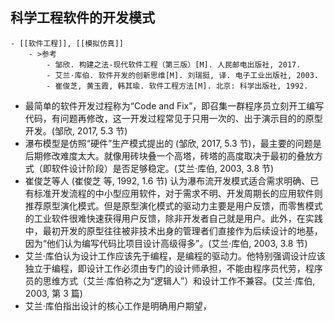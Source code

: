 ## 科学工程软件的开发模式
	- [[软件工程]], [[模拟仿真]]
		- >参考
			- 邹欣. 构建之法-现代软件工程（第三版）[M]. 人民邮电出版社, 2017.
			- 艾兰·库伯. 软件开发的创新思维[M]. 刘瑞挺, 译. 电子工业出版社, 2003.
			- 崔俊芝, 黄玉霞, 韩其瑜. 软件工程方法[M]. 北京: 科学出版社, 1992.
- 最简单的软件开发过程称为“Code and Fix”，即召集一群程序员立刻开工编写代码，有问题再修改，这一开发过程常见于只用一次的、出于演示目的的原型开发。(邹欣, 2017, 5.3 节)
- 瀑布模型是仿照“硬件”生产模式提出的 (邹欣, 2017, 5.3 节)，最主要的问题是后期修改难度太大。就像用砖块叠一个高塔，砖塔的高度取决于最初的叠放方式（即软件设计阶段）是否足够稳定。(艾兰·库伯, 2003, 3.8 节)
- 崔俊芝等人 (崔俊芝 等, 1992, 1.6 节) 认为瀑布流开发模式适合需求明确、已有标准开发流程的中小型应用软件，对于需求不明、开发周期长的应用软件则推荐原型演化模式。但是原型演化模式的驱动力主要是用户反馈，而零售模式的工业软件很难快速获得用户反馈，除非开发者自己就是用户。此外，在实践中，最初开发的原型往往被非技术出身的管理者们直接作为后续设计的地基，因为“他们认为编写代码比项目设计高级得多”。(艾兰·库伯, 2003, 3.8 节)
- 艾兰·库伯认为设计工作应该先于编程，是编程的驱动力。他特别强调设计应该独立于编程，即设计工作必须由专门的设计师承担，不能由程序员代劳，程序员的思维方式（艾兰·库伯称之为“逻辑人”）和设计工作不兼容。(艾兰·库伯, 2003, 第 3 篇)
- 艾兰·库伯指出设计的核心工作是明确用户期望，
